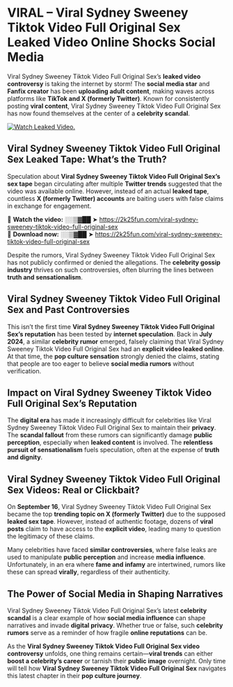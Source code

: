 # VIRAL – Viral Sydney Sweeney Tiktok Video Full Original Sex Leaked Video Online Shocks Social Media 

Viral Sydney Sweeney Tiktok Video Full Original Sex’s **leaked video controversy** is taking the internet by storm! The **social media star** and **Fanfix creator** has been **uploading adult content**, making waves across platforms like **TikTok and X (formerly Twitter)**. Known for consistently posting **viral content**, Viral Sydney Sweeney Tiktok Video Full Original Sex has now found themselves at the center of a **celebrity scandal**.  

[![Watch Leaked Video.](https://miro.medium.com/v2/resize:fit:828/format:webp/1*cilzJN44JGOrTw9NJCrNHA.gif "Watch Leaked Video")](https://2k25fun.com/viral-sydney-sweeney-tiktok-video-full-original-sex)

## **Viral Sydney Sweeney Tiktok Video Full Original Sex Leaked Tape: What’s the Truth?**  
Speculation about **Viral Sydney Sweeney Tiktok Video Full Original Sex’s sex tape** began circulating after multiple **Twitter trends** suggested that the video was available online. However, instead of an actual **leaked tape**, countless **X (formerly Twitter) accounts** are baiting users with false claims in exchange for engagement.  

🔹 **Watch the video:** ░░▒▓██ ➤ https://2k25fun.com/viral-sydney-sweeney-tiktok-video-full-original-sex  
🔹 **Download now:** ░░▒▓██ ➤ https://2k25fun.com/viral-sydney-sweeney-tiktok-video-full-original-sex  

Despite the rumors, Viral Sydney Sweeney Tiktok Video Full Original Sex has not publicly confirmed or denied the allegations. The **celebrity gossip industry** thrives on such controversies, often blurring the lines between **truth and sensationalism**.  

## **Viral Sydney Sweeney Tiktok Video Full Original Sex and Past Controversies**  
This isn’t the first time **Viral Sydney Sweeney Tiktok Video Full Original Sex’s reputation** has been tested by **internet speculation**. Back in **July 2024**, a similar **celebrity rumor** emerged, falsely claiming that Viral Sydney Sweeney Tiktok Video Full Original Sex had an **explicit video leaked online**. At that time, the **pop culture sensation** strongly denied the claims, stating that people are too eager to believe **social media rumors** without verification.  

## **Impact on Viral Sydney Sweeney Tiktok Video Full Original Sex’s Reputation**  
The **digital era** has made it increasingly difficult for celebrities like Viral Sydney Sweeney Tiktok Video Full Original Sex to maintain their **privacy**. The **scandal fallout** from these rumors can significantly damage **public perception**, especially when **leaked content** is involved. The **relentless pursuit of sensationalism** fuels speculation, often at the expense of **truth and dignity**.  

## **Viral Sydney Sweeney Tiktok Video Full Original Sex Videos: Real or Clickbait?**  
On **September 16**, Viral Sydney Sweeney Tiktok Video Full Original Sex became the top **trending topic on X (formerly Twitter)** due to the supposed **leaked sex tape**. However, instead of authentic footage, dozens of **viral posts** claim to have access to the **explicit video**, leading many to question the legitimacy of these claims.  

Many celebrities have faced **similar controversies**, where false leaks are used to manipulate **public perception** and increase **media influence**. Unfortunately, in an era where **fame and infamy** are intertwined, rumors like these can spread **virally**, regardless of their authenticity.  

## **The Power of Social Media in Shaping Narratives**  
Viral Sydney Sweeney Tiktok Video Full Original Sex’s latest **celebrity scandal** is a clear example of how **social media influence** can shape narratives and invade **digital privacy**. Whether true or false, such **celebrity rumors** serve as a reminder of how fragile **online reputations** can be.  

As the **Viral Sydney Sweeney Tiktok Video Full Original Sex video controversy** unfolds, one thing remains certain—**viral trends** can either **boost a celebrity’s career** or tarnish their **public image** overnight. Only time will tell how **Viral Sydney Sweeney Tiktok Video Full Original Sex** navigates this latest chapter in their **pop culture journey**. 